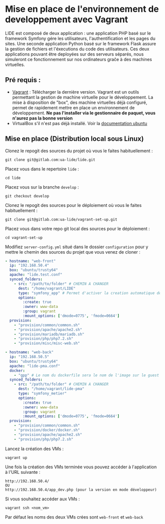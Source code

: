 # Mise en place de l'environnement de developpement avec Vagrant

LIDE est composé de deux application : une application PHP basé sur le framework Symfony gére les utilisateurs, l'authentification et les pages du sites. Une seconde application Python basé sur le framework Flask assure la gestion de fichiers et l'éxecutions du code des utilisateurs. Ces deux applications pouvant être deployées sur des serveurs séparés, nous simuleront ce fonctionnement sur nos ordinateurs graĉe à des machines virtuelles.

## Pré requis :

* [Vagrant](https://www.vagrantup.com/) : Télécharger la dernière version. Vagrant est un outils permettant la gestion de machine virtuelle pour le développement. La mise à disposition de "box", des machine virtuelles déjà configuré, permet de rapidement mettre en place un environnement de développement. **Ne pas l'installer via le gestionnaire de paquet, vous n'aurez pas la bonne version**
* VirtualBox s'il n'est pas déjà installé. Voir la [documentation ubuntu](https://doc.ubuntu-fr.org/virtualbox)

## Mise en place (Distribution local sous Linux)

Clonez le repogit des sources du projet où vous le faites habituellement :
```
git clone git@gitlab.com:ua-lide/lide.git
```

Placez vous dans le repertoire `lide` :
```
cd lide
```

Placez vous sur la branche ``develop`` :
```
git checkout develop
```



Clonez le repogit des sources pour le déploiement où vous le faites habituellement :
```
git clone git@gitlab.com:ua-lide/vagrant-set-up.git
```

Placez vous dans votre repo git local des sources pour le déploiement :
```
cd vagrant-set-up
```

Modifiez `server-config.yml` situé dans le dossier `configuration` pour y mettre le chemin des sources du projet que vous venez de cloner :
```yaml
- hostname: "web-front"
  ip: "192.168.50.4"
  box: "ubuntu/trusty64"
  apache: "lide.test.conf"
  synced_folders:
    - src: "/path/to/folder" # CHEMIN A CHANGER
      dest: "/home/vagrant/LIDE"
      type: "symfony_app" # Permet d'activer la creation automatique des schemas en base avec symfony
      options:
        :create: true
        :owner: www-data
        :group: vagrant
        :mount_options: ['dmode=0775', 'fmode=0664']
  provision:
    - "provision/common/common.sh"
    - "provision/apache/apache2.sh"
    - "provision/mariadb/mariadb.sh"
    - "provision/php/php7.2.sh"
    - "provision/misc/misc-web.sh"

- hostname: "web-back"
  ip: "192.168.50.5"
  box: "ubuntu/trusty64"
  apache: "lide-pma.conf"
  docker:
    - "gpp" # Le nom du dockerfile sera le nom de l'image sur le guest
  synced_folders:
    - src: "/path/to/folder" # CHEMIN A CHANGER
      dest: "/home/vagrant/lide-pma"
      type: "symfony_metier"
      options:
        :create: true
        :owner: www-data
        :group: vagrant
        :mount_options: ['dmode=0775', 'fmode=0664']
  provision:
    - "provision/common/common.sh"
    - "provision/docker/docker.sh"
    - "provision/apache/apache2.sh"
    - "provision/php/php7.2.sh"
```

Lancez la création des VMs :
```
vagrant up
```

Une fois la création des VMs terminée vous pouvez accéder à l'application à l'URL suivante :
```
http://192.168.50.4/
OU
http://192.168.50.4/app_dev.php (pour la version en mode développeur)
```

Si vous souhaitez accéder aux VMs :
```
vagrant ssh <nom_vm>
```
Par défaut les noms des deux VMs crées sont `web-front` et `web-back`
